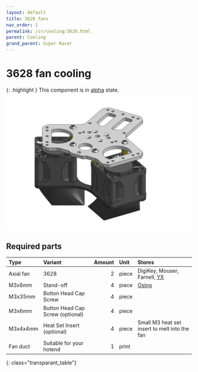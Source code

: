 ```yaml
---
layout: default
title: 3628 fans
nav_order: 1
permalink: /sr/cooling/3628.html
parent: Cooling
grand_parent: Super Racer
---
```


# 3628 fan cooling

{: .highlight }
This component is in [alpha](/sr/faq.html#what-is-the-state-of-the-project) state.

![Cooling 3628 fans](/assets/images/sr/cooling/3628.png)

## Required parts

| Type             | Variant                           | Amount | Unit  |                           Stores                            |
|:-----------------|:----------------------------------|-------:|:------|:------------------------------------------------------------|
| Axial fan        | 3628                              |      2 | piece | DigiKey, Mouser, Farnell, [YX](https://s.click.aliexpress.com/e/_DEznYJ7) |
| M3x8mm           | Stand-off                         |      4 | piece | [Osing](https://s.click.aliexpress.com/e/_DciWbl3)          |
| M3x35mm          | Button Head Cap Screw             |      4 | piece |                                                             |
| M3x6mm           | Button Head Cap Screw (optional)  |      4 | piece |                                                             |
| M3x4x4mm         | Heat Set Insert (optional)        |      4 | piece | Small M3 heat set insert to melt into the fan               |
| Fan duct         | Suitable for your hotend          |      1 | print |                                                             |
{: class="transparant_table"}